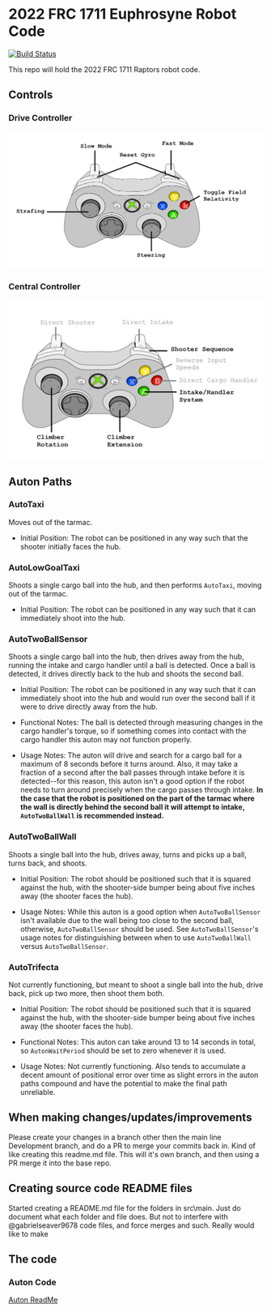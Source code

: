 # 2022 FRC 1711 Euphrosyne Robot Code

[![Build Status](https://github.com//frc1711/Euphrosyne/actions/workflows/main.yml/badge.svg)](https://github.com//frc1711/Euphrosyne/actions/workflows/main.yml)

This repo will hold the 2022 FRC 1711 Raptors robot code.

## Controls

### Drive Controller
![](./info/drive-controller.png)

### Central Controller
![](./info/central-controller.png)

## Auton Paths
### AutoTaxi
Moves out of the tarmac.

- Initial Position: The robot can be positioned in any way such that the shooter initially faces the hub.

### AutoLowGoalTaxi
Shoots a single cargo ball into the hub, and then performs `AutoTaxi`, moving out of the tarmac.

- Initial Position: The robot can be positioned in any way such that it can immediately shoot into the hub.

### AutoTwoBallSensor
Shoots a single cargo ball into the hub, then drives away from the hub, running the intake and cargo handler
until a ball is detected. Once a ball is detected, it drives directly back to the hub and shoots the second ball.

- Initial Position: The robot can be positioned in any way such that it can immediately shoot into the hub and
would run over the second ball if it were to drive directly away from the hub.

- Functional Notes: The ball is detected through measuring changes in the cargo handler's torque, so if something
comes into contact with the cargo handler this auton may not function properly.

- Usage Notes: The auton will drive and search for a cargo ball for a maximum of 8 seconds before it turns around.
Also, it may take a fraction of a second after the ball passes through intake before it is detected--for this reason,
this auton isn't a good option if the robot needs to turn around precisely when the cargo passes through intake. **In
the case that the robot is positioned on the part of the tarmac where the wall is directly behind the second ball it
will attempt to intake, `AutoTwoBallWall` is recommended instead.**

### AutoTwoBallWall
Shoots a single ball into the hub, drives away, turns and picks up a ball, turns back, and shoots.

- Initial Position: The robot should be positioned such that it is squared against the hub, with the shooter-side bumper
being about five inches away (the shooter faces the hub).

- Usage Notes: While this auton is a good option when `AutoTwoBallSensor` isn't available due to the wall being too close
to the second ball, otherwise, `AutoTwoBallSensor` should be used. See `AutoTwoBallSensor`'s usage notes for distinguishing
between when to use `AutoTwoBallWall` versus `AutoTwoBallSensor`.

### AutoTrifecta
Not currently functioning, but meant to shoot a single ball into the hub, drive back, pick up two more, then shoot them both.

- Initial Position: The robot should be positioned such that it is squared against the hub, with the shooter-side bumper
being about five inches away (the shooter faces the hub).

- Functional Notes: This auton can take around 13 to 14 seconds in total, so `AutonWaitPeriod` should be set to zero whenever
it is used.

- Usage Notes: Not currently functioning. Also tends to accumulate a decent amount of positional error over time as slight
errors in the auton paths compound and have the potential to make the final path unreliable.

## When making changes/updates/improvements

Please create your changes in a branch other then the main line Development branch, and do a PR to merge your commits back in.  Kind of like creating this readme.md file.  This will it's own branch, and then using a PR merge it into the base repo.

## Creating source code README files

Started creating a README.md file for the folders in src\main.  Just do document what each folder and file does.  But not to interfere with @gabrielseaver9678 code files, and force merges and such.  Really would like to make 

## The code
### Auton Code
[Auton ReadMe](./src/main/java/frc/robot/commands/auton/)
